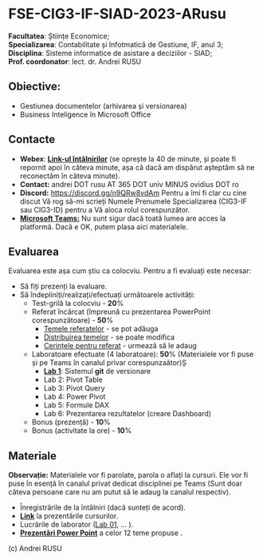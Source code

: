 # FSE-CIG3-IF-SIAD-2023-ARusu

**Facultatea**: Științe Economice; <br>
**Specializarea**: Contabilitate și Infotmatică de Gestiune, IF, anul 3;  <br>
**Disciplina**: Sisteme informatice de asistare a deciziilor - SIAD;  <br>
**Prof. coordonator**: lect. dr. Andrei RUSU

## Obiective:

- Gestiunea documentelor (arhivarea și versionarea)
- Business Inteligence în Microsoft Office

## Contacte

- **Webex**: [**Link-ul întâlnirilor**](https://meetingsemea5.webex.com/meet/andrei.rusu) (se oprește la 40 de minute, și poate fi repornit apoi în câteva minute, așa că dacă am dispărut așteptăm să ne reconectăm în câteva minute). 
- **Contact:** andrei DOT rusu AT 365 DOT univ MINUS ovidius DOT ro
- **Discord:** https://discord.gg/n9QRw8vdAm Pentru a îmi fi clar cu cine discut Vă rog să-mi scrieți Numele Prenumele Specializarea (CIG3-IF sau CIG3-ID) pentru a Vă aloca rolul corespunzător. 
- [**Microsoft Teams:**](https://teams.microsoft.com/l/channel/19%3a10b59a04b7be409cbc9c1fced11c493b%40thread.tacv2/FSE-CIG-SIAD-ID?groupId=f03e8a8e-3245-477d-9c5f-a9c4474b1572&tenantId=0ae86a88-e993-4850-9db2-1ff1884f9c8a) Nu sunt sigur dacă toată lumea are acces la platformă. Dacă e OK, putem plasa aici materialele. 

## Evaluarea

Evaluarea este așa cum știu ca colocviu. Pentru a fi evaluați este necesar:

- Să fiți prezenți la evaluare.
- Să îndepliniți/realizați/efectuați următoarele activități:
  - Test-grilă la colocviu - **20**%
  - Referat încărcat (împreună cu prezentarea PowerPoint corespunzătoare) - **50**%
    - [Temele referatelor](https://disk.yandex.com/d/YBTXGvg5PbTXGQ) - se pot adăuga
    - [Distribuirea temelor](https://disk.yandex.com/d/h60YjO_1-8ZxiA) - se poate modifica
    - [Cerințele pentru referat]() - urmează să le adaug
  - Laboratoare efectuate (4 laboratoare): **50**% (Materialele vor fi puse și pe Teams în canalul privar corespunzaător)Ș
    - [**Lab 1**](https://disk.yandex.com/d/pQasuvTL-TFPXQ): Sistemul **git** de versionare 
    - Lab 2: Pivot Table
    - Lab 3: Pivot Query
    - Lab 4: Power Pivot
    - Lab 5: Formule DAX
    - Lab 6: Prezentarea rezultatelor (creare Dashboard)
  - Bonus (prezență) - **10**%
  - Bonus (activitate la ore) - **10**%

## Materiale
**Observație:** Materialele vor fi parolate, parola o aflați la cursuri. Ele vor fi puse în esență în canalul privat dedicat disciplinei pe Teams (Sunt doar câteva persoane care nu am putut să le adaug la canalul respectiv). 

- Înregistrările de la întâlniri (dacă sunteți de acord). 
- [**Link**]() la prezentările cursurilor.
- Lucrările de laborator ([Lab 01](https://disk.yandex.com/d/pQasuvTL-TFPXQ), ... ).
- [**Prezentări Power Point**](https://disk.yandex.com/d/1hc5OsQnojU1lQ) a celor 12 teme propuse . 

(c) Andrei RUSU
